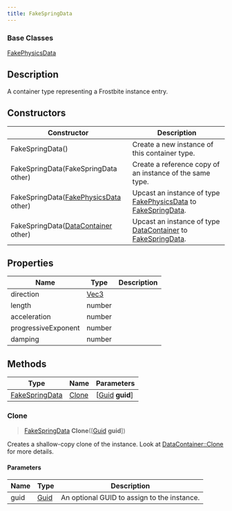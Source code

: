 ```yaml
---
title: FakeSpringData
---
```

### Base Classes

[FakePhysicsData](/vext/ref/fb/fakephysicsdata/)

## Description

A container type representing a Frostbite instance entry.

## Constructors

| Constructor                                                               | Description                                                                                                         |
| ------------------------------------------------------------------------- | ------------------------------------------------------------------------------------------------------------------- |
| FakeSpringData()                                                          | Create a new instance of this container type.                                                                       |
| FakeSpringData(FakeSpringData other)                                      | Create a reference copy of an instance of the same type.                                                            |
| FakeSpringData([FakePhysicsData](/vext/ref/fb/fakephysicsdata/) other)                  | Upcast an instance of type [FakePhysicsData](/vext/ref/fb/fakephysicsdata/) to [FakeSpringData](/vext/ref/fb/fakespringdata/).                  |
| FakeSpringData([DataContainer](/vext/ref/shared/class/datacontainer) other) | Upcast an instance of type [DataContainer](/vext/ref/shared/class/datacontainer) to [FakeSpringData](/vext/ref/fb/fakespringdata/). |

## Properties

| Name                | Type                              | Description |
| ------------------- | --------------------------------- | ----------- |
| direction           | [Vec3](/vext/ref/shared/class/vec3) |             |
| length              | number                            |             |
| acceleration        | number                            |             |
| progressiveExponent | number                            |             |
| damping             | number                            |             |

## Methods

| Type                             | Name            | Parameters                                     |
| -------------------------------- | --------------- | ---------------------------------------------- |
| [FakeSpringData](/vext/ref/fb/fakespringdata/) | [Clone](#clone) | \[[Guid](/vext/ref/shared/class/guid) **guid**\] |

### Clone

> [FakeSpringData](/vext/ref/fb/fakespringdata/) **Clone**(\[[Guid](/vext/ref/shared/class/guid) **guid**\])

Creates a shallow-copy clone of the instance. Look at [DataContainer::Clone](/vext/ref/shared/class/datacontainer#clone) for more details.

#### Parameters

| Name | Type         | Description                                 |
| ---- | ------------ | ------------------------------------------- |
| guid | [Guid](/vext/ref/shared/class/guid/) | An optional GUID to assign to the instance. |
